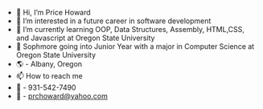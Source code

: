 - 👋 Hi, I’m Price Howard
- 👀 I’m interested in a future career in software development 
- 🌱 I’m currently learning OOP, Data Structures, Assembly,  HTML,CSS, and Javascript at Oregon State University
- :school_satchel: Sophmore going into Junior Year with a major in Computer Science at Oregon State University
- :earth_americas: - Albany, Oregon
- 📫 How to reach me 
- :iphone: - 931-542-7490
- :email: - prchoward@yahoo.com

<!---
prchoward/prchoward is a ✨ special ✨ repository because its `README.md` (this file) appears on your GitHub profile.
You can click the Preview link to take a look at your changes.
--->
